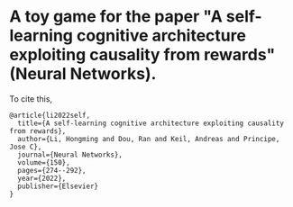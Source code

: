 # A toy game for the paper "A self-learning cognitive architecture exploiting causality from rewards" (Neural Networks).

To cite this,
```
@article{li2022self,
  title={A self-learning cognitive architecture exploiting causality from rewards},
  author={Li, Hongming and Dou, Ran and Keil, Andreas and Principe, Jose C},
  journal={Neural Networks},
  volume={150},
  pages={274--292},
  year={2022},
  publisher={Elsevier}
}
```

